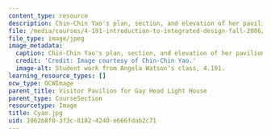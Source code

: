 ```yaml
---
content_type: resource
description: Chin-Chin Yao's plan, section, and elevation of her pavilion.
file: /media/courses/4-191-introduction-to-integrated-design-fall-2006/1062b8f03f3c81824240e666fdab2c71_Cyao.jpg
file_type: image/jpeg
image_metadata:
  caption: Chin-Chin Yao's plan, section, and elevation of her pavilion.
  credit: 'Credit: Image courtesy of Chin-Chin Yao.'
  image-alt: Student work from Angela Watson's class, 4.191.
learning_resource_types: []
ocw_type: OCWImage
parent_title: Visitor Pavilion for Gay Head Light House
parent_type: CourseSection
resourcetype: Image
title: Cyao.jpg
uid: 1062b8f0-3f3c-8182-4240-e666fdab2c71
---
```

